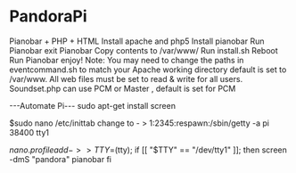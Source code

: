 # PandoraPi
Pianobar + PHP + HTML
Install apache and php5
Install pianobar
Run Pianobar
exit Pianobar
Copy contents to /var/www/
Run install.sh
Reboot
Run Pianobar
enjoy!
Note: 
You may need to change the paths in eventcommand.sh to match your Apache working directory default is set to /var/www.
All web files must be set to read & write for all users.
Soundset.php can use PCM or Master , default is set for PCM

---Automate Pi---
sudo apt-get install screen

$sudo nano /etc/inittab
change to - > 1:2345:respawn:/sbin/getty -a pi 38400 tty1

$nano .profile
add ->>
TTY=$(tty);
if [[ "$TTY" == "/dev/tty1" ]];
then
 screen -dmS "pandora" pianobar
fi
